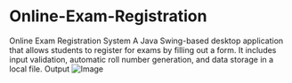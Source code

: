 # Online-Exam-Registration
Online Exam Registration System A Java Swing-based desktop application that allows students to register for exams by filling out a form. It includes input validation, automatic roll number generation, and data storage in a local file.
Output
![Image](https://github.com/user-attachments/assets/1cfa5ba9-e2a0-4e16-a076-ba355c389b63)
